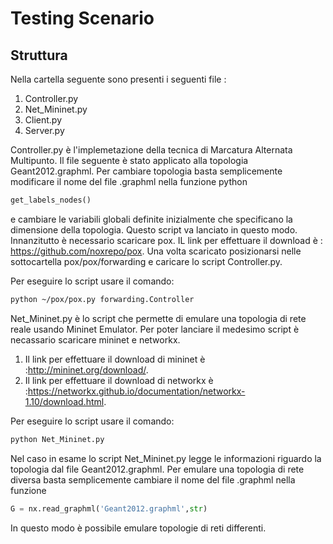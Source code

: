
# Testing Scenario

## Struttura 

Nella cartella seguente sono presenti i seguenti file :
1. Controller.py
1. Net_Mininet.py
1. Client.py
1. Server.py

Controller.py è l'implemetazione della tecnica di Marcatura Alternata Multipunto. Il file seguente è stato applicato alla topologia Geant2012.graphml. Per cambiare topologia basta semplicemente modificare il nome del file .graphml nella funzione python
~~~python
get_labels_nodes()
~~~
e cambiare le variabili globali definite inizialmente che specificano la dimensione della topologia. 
Questo script va lanciato in questo modo. Innanzitutto è necessario scaricare pox. IL link per effettuare il download è : https://github.com/noxrepo/pox. Una volta scaricato posizionarsi nelle sottocartella pox/pox/forwarding e caricare lo script Controller.py.

Per eseguire lo script usare il comando:
~~~bash
python ~/pox/pox.py forwarding.Controller
~~~

Net_Mininet.py è lo script che permette di emulare una topologia di rete reale usando Mininet Emulator.
Per poter lanciare il medesimo script è necassario scaricare mininet e networkx. 
1. Il link per effettuare il download di mininet è :http://mininet.org/download/.
1. Il link per effettuare il download di networkx è :https://networkx.github.io/documentation/networkx-1.10/download.html.

Per eseguire lo script usare il comando:
~~~bash
python Net_Mininet.py
~~~

Nel caso in esame lo script Net_Mininet.py legge le informazioni riguardo la topologia dal file Geant2012.graphml. Per emulare una topologia di rete diversa basta semplicemente cambiare il nome del file .graphml nella funzione
~~~python
G = nx.read_graphml('Geant2012.graphml',str)
~~~
In questo modo è possibile emulare topologie di reti differenti.
